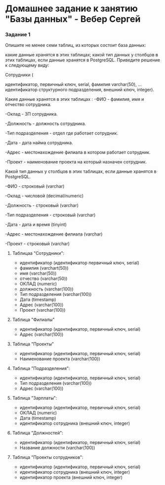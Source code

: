 # Домашнее задание к занятию "Базы данных" - Вебер Сергей


### Задание 1
Опишите не менее семи таблиц, из которых состоит база данных:

какие данные хранятся в этих таблицах;
какой тип данных у столбцов в этих таблицах, если данные хранятся в PostgreSQL.
Приведите решение к следующему виду:

Сотрудники (

идентификатор, первичный ключ, serial,
фамилия varchar(50),
...
идентификатор структурного подразделения, внешний ключ, integer).

Какие данные хранятся в этих таблицах :
-ФИО - фамилия, имя и отчество сотрудника.

-Оклад - ЗП сотрудника.

-Должность - должность сотрудника.

-Тип подразделения - отдел где работает сотрудник.

-Дата - дата найма сотрудника.

-Адрес - местонахождение филиала в котором работает сотрудник.

-Проект - наименование проекта на который назначен сотрудник.


Какой тип данных у столбцов в этих таблицах, если данные хранятся в PostgreSQL.
 
 -ФИО - строковый (varchar)
 
 -Оклад - числовой (decimal/numeric)
 
 -Должность - строковый (varchar)
 
 -Тип подразделения - строковый (varchar)
 
 -Дата - дата и время (tinyint)
 
 -Адрес - местонахождение филиала (varchar)
 
 -Проект - строковый (varchar)




1. Таблицаа "Сотрудники":

   - идентификатор (идентификатор первичный ключ, serial)
   - фамилия (varchart(50))
   - имя (varchar(50))
   - отчество (varchar(50))
   - ОКЛАД (numeric)
   - должность (varchar(100))
   - Тип подразделения (varchar(100))
   - Дата (timestamp)
   - Адрес (varchar(100))
   - Проект (varchar(100))

2. Таблица "Филиалы"

   - идентификатор (идентификатор, первичный ключ, serial)
   - Адрес (varchar(100))

3. Таблица "Проекты"

   - идентификатор (идентификатор, первичный ключ, serial)
   - Наименование проекта (varchar(100))

4. Таблица "Подразделения":

   - идентификатор (идентификатор, первичный ключ, serial)
   - Тип подразделения (varchar(100))
   - Адрес (varchar(100))

5. Таблица "Зарплаты":

   - идентификатор (идентификатор, первичный ключ, serial)
   - ОКЛАД (numeric)
   - Дата (timestamp)
   - идентификатор сотрудника (внешний ключ, integer)

6. Таблица "Должностей":

   - идентификатор (идентификатор, первичный ключ, serial)
   - Название должности (varchar(100))

7. Таблица "Проекты сотрудников":

   - идентификатор (идентификатор, первичный ключ, serial)
   - идентификатор сотрудника (внешний ключ, integer)
   - идентификатор проекта (внешний ключ, integer)

